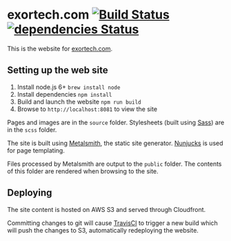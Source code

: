 # exortech.com [![Build Status](https://travis-ci.org/exortech/exortech.com.svg?branch=master)](https://travis-ci.org/exortech/exortech.com) [![dependencies Status](https://david-dm.org/exortech/exortech.com/status.svg)](https://david-dm.org/exortech/exortech.com)

This is the website for [exortech.com](https://www.exortech.com).

## Setting up the web site

1. Install node.js 6+ `brew install node`
1. Install dependencies `npm install`
1. Build and launch the website `npm run build`
1. Browse to `http://localhost:8081` to view the site

Pages and images are in the `source` folder. Stylesheets (built using [Sass](http://sass-lang.com/)) are in the `scss` folder.

The site is built using [Metalsmith](http://www.metalsmith.io/), the static site generator. [Nunjucks](https://mozilla.github.io/nunjucks/) is used for page templating.

Files processed by Metalsmith are output to the `public` folder. The contents of this folder are rendered when browsing to the site.

## Deploying

The site content is hosted on AWS S3 and served through Cloudfront.

Committing changes to git will cause [TravisCI](https://travis-ci.org/exortech/exortech.com) to trigger a new build which will push the changes to S3, automatically redeploying the website.
